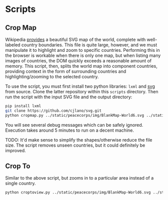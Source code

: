 # Scripts

## Crop Map

Wikipedia [provides](http://en.wikipedia.org/wiki/File:BlankMap-World6.svg) a
beautiful SVG map of the world, complete with well-labeled country boundaries.
This file is quite large, however, and we must manipulate it to highlight and
zoom to specific countries. Performing this in the browser is workable when
there is only one map, but when listing many images of countries, the DOM
quickly exceeds a reasonable amount of memory. This script, then, splits the
world map into component countries, providing context in the form of
surrounding countries and highlighting/zooming to the selected country.

To use the script, you must first install two python libraries: `lxml` and
[svg](https://github.com/cjlano/svg) from source. Clone the latter repository
within this `scripts` directory. Then run the script with the input SVG file
and the output directory:

```bash
pip install lxml
git clone https://github.com/cjlano/svg.git
python cropmap.py ../static/peacecorps/img/BlankMap-World6.svg ../static/peacecorps/img/countries/
```

You will see several debug messages which can be safely ignored. Execution
takes around 5 minutes to run on a decent machine.

TODO: It'd make sense to simplify the shapes/otherwise reduce the file size.
The script removes unseen countries, but it could definitely be improved.

## Crop To

Similar to the above script, but zooms in to a particular area instead of a
single country.

```bash
python croptoview.py ../static/peacecorps/img/BlankMap-World6.svg ../static/peacecorps/img/countries/esc.svg 725 550 125 125
```
